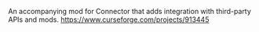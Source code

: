 An accompanying mod for Connector that adds integration with third-party APIs and mods.
https://www.curseforge.com/projects/913445